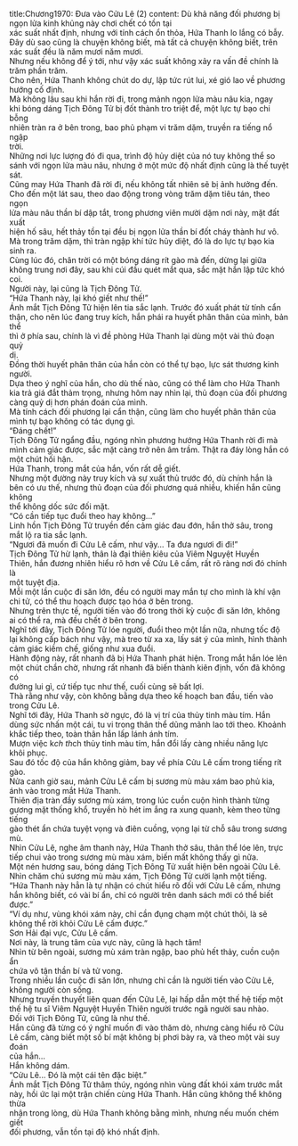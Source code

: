 title:Chương1970: Đưa vào Cửu Lê (2)
content:
Dù khả năng đối phương bị ngọn lửa kinh khủng này chơi chết có tồn tại<br>xác suất nhất định, nhưng với tính cách ổn thỏa, Hứa Thanh lo lắng có bẫy.<br>Đây dù sao cũng là chuyện không biết, mà tất cả chuyện không biết, trên<br>xác suất đều là năm mươi năm mươi.<br>Nhưng nếu không để ý tới, như vậy xác suất không xảy ra vấn đề chính là<br>trăm phần trăm.<br>Cho nên, Hứa Thanh không chút do dự, lập tức rút lui, xé gió lao về phương<br>hướng cố định.<br>Mà không lâu sau khi hắn rời đi, trong mảnh ngọn lửa màu nâu kia, ngay<br>khi bóng dáng Tịch Đông Tử bị đốt thành tro triệt để, một lực tự bạo chi bỗng<br>nhiên tràn ra ở bên trong, bao phủ phạm vi trăm dặm, truyền ra tiếng nổ ngập<br>trời.<br>Những nơi lực lượng đó đi qua, trình độ hủy diệt của nó tuy không thể so<br>sánh với ngọn lửa màu nâu, nhưng ở một mức độ nhất định cũng là thế tuyệt<br>sát.<br>Cũng may Hứa Thanh đã rời đi, nếu không tất nhiên sẽ bị ảnh hưởng đến.<br>Cho đến một lát sau, theo dao động trong vòng trăm dặm tiêu tán, theo ngọn<br>lửa màu nâu thần bí dập tắt, trong phương viên mười dặm nơi này, mặt đất xuất<br>hiện hố sâu, hết thảy tồn tại đều bị ngọn lửa thần bí đốt cháy thành hư vô.<br>Mà trong trăm dặm, thì tràn ngập khí tức hủy diệt, đó là do lực tự bạo kia<br>sinh ra.<br>Cùng lúc đó, chân trời có một bóng dáng rít gào mà đến, dừng lại giữa<br>không trung nơi đây, sau khi cúi đầu quét mắt qua, sắc mặt hắn lập tức khó coi.<br>Người này, lại cũng là Tịch Đông Tử.<br>“Hứa Thanh này, lại khó giết như thế!”<br>Ánh mắt Tịch Đông Tử hiện lên tia sắc lạnh. Trước đó xuất phát từ tính cẩn<br>thận, cho nên lúc đang truy kích, hắn phái ra huyết phân thân của mình, bản thể<br>thì ở phía sau, chính là vì đề phòng Hứa Thanh lại dùng một vài thủ đoạn quỷ<br>dị.<br>Đồng thời huyết phân thân của hắn còn có thể tự bạo, lực sát thương kinh<br>người.<br>Dựa theo ý nghĩ của hắn, cho dù thế nào, cũng có thể làm cho Hứa Thanh<br>kia trả giá đắt thảm trọng, nhưng hôm nay nhìn lại, thủ đoạn của đối phương<br>càng quỷ dị hơn phán đoán của mình.<br>Mà tính cách đối phương lại cẩn thận, cũng làm cho huyết phân thân của<br>mình tự bạo không có tác dụng gì.<br>“Đáng chết!”<br>Tịch Đông Tử ngẩng đầu, ngóng nhìn phương hướng Hứa Thanh rời đi mà<br>mình cảm giác được, sắc mặt càng trở nên âm trầm. Thật ra đáy lòng hắn có<br>một chút hối hận.<br>Hứa Thanh, trong mắt của hắn, vốn rất dễ giết.<br>Nhưng một đường này truy kích và sự xuất thủ trước đó, dù chính hắn là<br>bên có ưu thế, nhưng thủ đoạn của đối phương quá nhiều, khiến hắn cũng không<br>thể không dốc sức đối mặt.<br>“Có cần tiếp tục đuổi theo hay không...”<br>Linh hồn Tịch Đông Tử truyền đến cảm giác đau đớn, hắn thở sâu, trong<br>mắt lộ ra tia sắc lạnh.<br>“Ngươi đã muốn đi Cửu Lê cấm, như vậy... Ta đưa ngươi đi đi!”<br>Tịch Đông Tử hừ lạnh, thân là đại thiên kiêu của Viêm Nguyệt Huyền<br>Thiên, hắn đương nhiên hiểu rõ hơn về Cửu Lê cấm, rất rõ ràng nơi đó chính là<br>một tuyệt địa.<br>Mỗi một lần cuộc đi săn lớn, đều có người may mắn tự cho mình là khí vận<br>chi tử, có thể thu hoạch được tạo hóa ở bên trong.<br>Nhưng trên thực tế, người tiến vào đó trong thời kỳ cuộc đi săn lớn, không<br>ai có thể ra, mà đều chết ở bên trong.<br>Nghĩ tới đây, Tịch Đông Tử lóe người, đuổi theo một lần nữa, nhưng tốc độ<br>lại không cấp bách như vậy, mà treo từ xa xa, lấy sát ý của mình, hình thành<br>cảm giác kiềm chế, giống như xua đuổi.<br>Hành động này, rất nhanh đã bị Hứa Thanh phát hiện. Trong mắt hắn lóe lên<br>một chút chần chờ, nhưng rất nhanh đã biến thành kiên định, vốn đã không có<br>đường lui gì, cứ tiếp tục như thế, cuối cùng sẽ bất lợi.<br>Thà rằng như vậy, còn không bằng dựa theo kế hoạch ban đầu, tiến vào<br>trong Cửu Lê.<br>Nghĩ tới đây, Hứa Thanh sờ ngực, đó là vị trí của thủy tinh màu tím. Hắn<br>dùng sức nhấn một cái, tu vi trong thân thể dũng mãnh lao tới theo. Khoảnh<br>khắc tiếp theo, toàn thân hắn lấp lánh ánh tím.<br>Mượn việc k*ch th*ch thủy tinh màu tím, hắn đổi lấy càng nhiều năng lực<br>khôi phục.<br>Sau đó tốc độ của hắn không giảm, bay về phía Cửu Lê cấm trong tiếng rít<br>gào.<br>Nửa canh giờ sau, mảnh Cửu Lê cấm bị sương mù màu xám bao phủ kia,<br>ánh vào trong mắt Hứa Thanh.<br>Thiên địa tràn đầy sương mù xám, trong lúc cuồn cuộn hình thành từng<br>gương mặt thống khổ, truyền hò hét im ắng ra xung quanh, kèm theo từng tiếng<br>gào thét ẩn chứa tuyệt vọng và điên cuồng, vọng lại từ chỗ sâu trong sương mù.<br>Nhìn Cửu Lê, nghe âm thanh này, Hứa Thanh thở sâu, thân thể lóe lên, trực<br>tiếp chui vào trong sương mù màu xám, biến mất không thấy gì nữa.<br>Một nén hương sau, bóng dáng Tịch Đông Tử xuất hiện bên ngoài Cửu Lê.<br>Nhìn chăm chú sương mù màu xám, Tịch Đông Tử cười lạnh một tiếng.<br>“Hứa Thanh này hẳn là tự nhận có chút hiểu rõ đối với Cửu Lê cấm, nhưng<br>hắn không biết, có vài bí ẩn, chỉ có người trên danh sách mới có thể biết được.”<br>“Ví dụ như, vùng khói xám này, chỉ cần đụng chạm một chút thôi, là sẽ<br>không thể rời khỏi Cửu Lê cấm được.”<br>Sơn Hải đại vực, Cửu Lê cấm.<br>Nơi này, là trung tâm của vực này, cũng là hạch tâm!<br>Nhìn từ bên ngoài, sương mù xám tràn ngập, bao phủ hết thảy, cuồn cuộn ẩn<br>chứa vô tận thần bí và tử vong.<br>Trong nhiều lần cuộc đi săn lớn, nhưng chỉ cần là người tiến vào Cửu Lê,<br>không người còn sống.<br>Nhưng truyền thuyết liên quan đến Cửu Lê, lại hấp dẫn một thế hệ tiếp một<br>thế hệ tu sĩ Viêm Nguyệt Huyền Thiên người trước ngã người sau nhào.<br>Đối với Tịch Đông Tử, cũng là như thế.<br>Hắn cũng đã từng có ý nghĩ muốn đi vào thăm dò, nhưng càng hiểu rõ Cửu<br>Lê cấm, càng biết một số bí mật không bị phơi bày ra, và theo một vài suy đoán<br>của hắn...<br>Hắn không dám.<br>“Cửu Lê... Đó là một cái tên đặc biệt.”<br>Ánh mắt Tịch Đông Tử thâm thúy, ngóng nhìn vùng đất khói xám trước mắt<br>này, hồi ức lại một trận chiến cùng Hứa Thanh. Hắn cũng không thể không thừa<br>nhận trong lòng, dù Hứa Thanh không bằng mình, nhưng nếu muốn chém giết<br>đối phương, vẫn tồn tại độ khó nhất định.